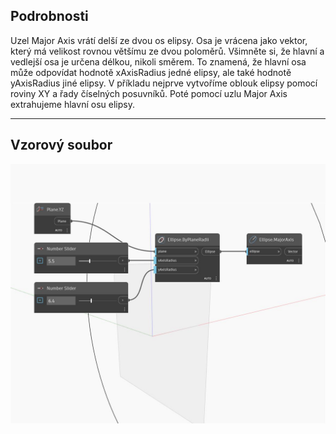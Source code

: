 ## Podrobnosti
Uzel Major Axis vrátí delší ze dvou os elipsy. Osa je vrácena jako vektor, který má velikost rovnou většímu ze dvou poloměrů. Všimněte si, že hlavní a vedlejší osa je určena délkou, nikoli směrem. To znamená, že hlavní osa může odpovídat hodnotě xAxisRadius jedné elipsy, ale také hodnotě yAxisRadius jiné elipsy. V příkladu nejprve vytvoříme oblouk elipsy pomocí roviny XY a řady číselných posuvníků. Poté pomocí uzlu Major Axis extrahujeme hlavní osu elipsy.
___
## Vzorový soubor

![MajorAxis](./Autodesk.DesignScript.Geometry.Ellipse.MajorAxis_img.jpg)

